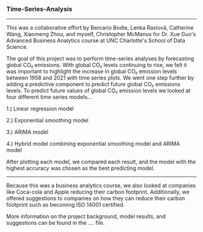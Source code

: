 ### Time-Series-Analysis
----
This was a collaborative effort by Bercario Bodie, Lenka Raslová, Catherine Wang, Xiaomeng Zhou, and myself, Christopher McManus for Dr. Xue Guo's Advanced Business Analytics course at UNC Charlotte's School of Data Science.

The goal of this project was to perform time-series analyses by forecasting global CO₂ emissions. With global CO₂ levels continuing to rise, we felt it was important to highlight the increase in global CO₂ emission levels between 1958 and 2021 with time series plots. We went one step further by adding a predictive component to predict future global CO₂ emissions levels. To predict future values of global CO₂ emission levels we looked at four different time series models...

1.) Linear regression model

2.) Exponential smoothing model

3.) ARIMA model

4.) Hybrid model combining exponential smoothing model and ARIMA model

After plotting each model, we compared each result, and the model with the highest accuracy was chosen as the best predicting model.

----

Because this was a business analytics course, we also looked at companies like Coca-cola and Apple reducing their carbon footprint. Additionally, we offered suggestions to companies on how they can reduce their carbon footprint such as becoming ISO 14001 certified.

More information on the project background, model results, and suggestions can be found in the .... file.
